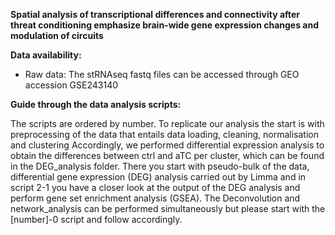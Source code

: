 **Spatial analysis of transcriptional differences and connectivity after threat conditioning emphasize brain-wide gene expression changes and modulation of circuits**

**Data availability:**

* Raw data: The stRNAseq fastq files can be accessed through GEO accession GSE243140
  
**Guide through the data analysis scripts:**

The scripts are ordered by number. To replicate our analysis the start is with preprocessing of the data that entails data loading, cleaning, normalisation and clustering
Accordingly, we performed differential expression analysis to obtain the differences between ctrl and aTC per cluster, which can be found in the DEG_analysis folder. There 
you start with pseudo-bulk of the data, differential gene expression (DEG) analysis carried out by Limma and in script 2-1 you have a closer look at the output of the DEG analysis
and perform gene set enrichment analysis (GSEA). The Deconvolution and network_analysis can be performed simultaneously but please start with the [number]-0 script and follow accordingly.


